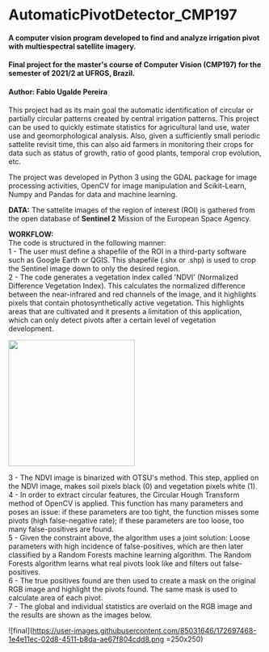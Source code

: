 # AutomaticPivotDetector_CMP197
#### A computer vision program developed to find and analyze irrigation pivot with multiespectral satellite imagery. <br />
#### Final project for the master's course of Computer Vision (CMP197) for the semester of 2021/2 at UFRGS, Brazil. <br />
#### Author: Fabio Ugalde Pereira <br />

This project had as its main goal the automatic identification of circular or partially circular patterns created by central irrigation patterns. This project can be used to quickly estimate statistics for agricultural land use, water use and geomorphological analysis. Also, given a sufficiently small periodic sattelite revisit time, this can also aid farmers in monitoring their crops for data such as status of growth, ratio of good plants, temporal crop evolution, etc. <br />

The project was developed in Python 3 using the GDAL package for image processing activities, OpenCV for image manipulation and Scikit-Learn, Numpy and Pandas for data and machine learning. <br />


**DATA:** The sattelite images of the region of interest (ROI) is gathered from the open database of **Sentinel 2** Mission of the European Space Agency. <br /> 

**WORKFLOW:** <br />
The code is structured in the following manner: <br />
1 - The user must define a shapefile of the ROI in a third-party software such as Google Earth or QGIS. This shapefile (.shx or .shp) is used to crop the Sentinel image down to only the desired region. <br />
2 - The code generates a vegetation index called 'NDVI' (Normalized Difference Vegetation Index). This calculates the normalized difference between the near-infrared and red channels of the image, and it highlights pixels that contain photosynthetically active vegetation. This highlights areas that are cultivated and it presents a limitation of this application, which can only detect pivots after a certain level of vegetation development. <br />

<img src="https://github.com/favicon.ico](https://user-images.githubusercontent.com/85031646/172697303-fa25a385-e837-4052-823a-fa4c6a24a7d1.png" width="250">

3 - The NDVI image is binarized with OTSU's method. This step, applied on the NDVI image, makes soil pixels black (0) and vegetation pixels white (1). <br />
4 - In order to extract circular features, the Circular Hough Transform method of OpenCV is applied. This function has many parameters and poses an issue: if these parameters are too tight, the function misses some pivots (high false-negative rate); if these parameters are too loose, too many false-positives are found. <br />
5 - Given the constraint above, the algorithm uses a joint solution: Loose parameters with high incidence of false-positives, which are then later classified by a Random Forests machine learning algorithm. The Random Forests algorithm learns what real pivots look like and filters out false-positives. <br />
6 - The true positives found are then used to create a mask on the original RGB image and highlight the pivots found. The same mask is used to calculate area of each pivot. <br />
7 - The global and individual statistics are overlaid on the RGB image and the results are shown as the images below. <br />

![final](https://user-images.githubusercontent.com/85031646/172697468-1e4e11ec-02d8-4511-b8da-ae67f804cdd8.png =250x250)

